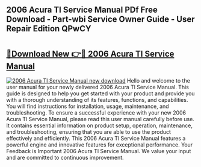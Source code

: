 ## 2006 Acura Tl Service Manual PDf Free Download - Part-wbi Service Owner Guide - User Repair Edition QPwCY

# <h2><a href="http://bc16267.oget.top/?id=2006+Acura+Tl+Service+Manual">🔗Download New 👉🔴 2006 Acura Tl Service Manual</a></h2>

[![2006 Acura Tl Service Manual new download](https://i.imgur.com/5g1atiW.png)](http://bc16267.oget.top/?id=2006+Acura+Tl+Service+Manual)
Hello and welcome to the user manual for your newly delivered 2006 Acura Tl Service Manual. This guide is designed to help you get started with your product and provide you with a thorough understanding of its features, functions, and capabilities. You will find instructions for installation, usage, maintenance, and troubleshooting. To ensure a successful experience with your new 2006 Acura Tl Service Manual, please read this user manual carefully before use. It contains essential information on product setup, operation, maintenance, and troubleshooting, ensuring that you are able to use the product effectively and efficiently. This 2006 Acura Tl Service Manual features a powerful engine and innovative features for exceptional performance. Your Feedback is Important 2006 Acura Tl Service Manual. We value your input and are committed to continuous improvement.
